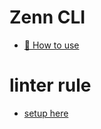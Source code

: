 # Zenn CLI

- [📘 How to use](https://zenn.dev/zenn/articles/zenn-cli-guide)

# linter rule

- [setup here](https://deltama37.github.io/proof-dictionary/)
